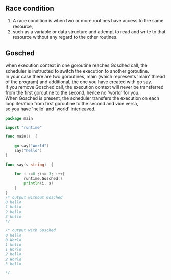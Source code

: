 ## Race condition  
1. A race condition is when two or more routines have access to the same resource,   
1. such as a variable or data structure and attempt to read and write to that resource without any regard to the other routines.    

## Gosched  

when execution context in one goroutine reaches Gosched call, the scheduler is instructed to switch the execution to another goroutine.             
In your case there are two goroutines, main (which represents 'main' thread of the program) and additional, the one you have created with go say.             
If you remove Gosched call, the execution context will never be transferred from the first goroutine to the second, hence no 'world' for you.        
When Gosched is present, the scheduler transfers the execution on each loop iteration from first goroutine to the second and vice versa,         
so you have 'hello' and 'world' interleaved.           
```go
package main

import "runtime"

func main()  {

	go say("World")
	say("hello")
}

func say(s string)  {

	for i :=0 ;i<= 3; i++{
		runtime.Gosched()
		println(i, s)
	}
}
/* output without Gosched
0 hello
1 hello
2 hello
3 hello
*/ 

/* output with Gosched
0 hello
0 World
1 hello
1 World
2 hello
2 World
3 hello

*/

```